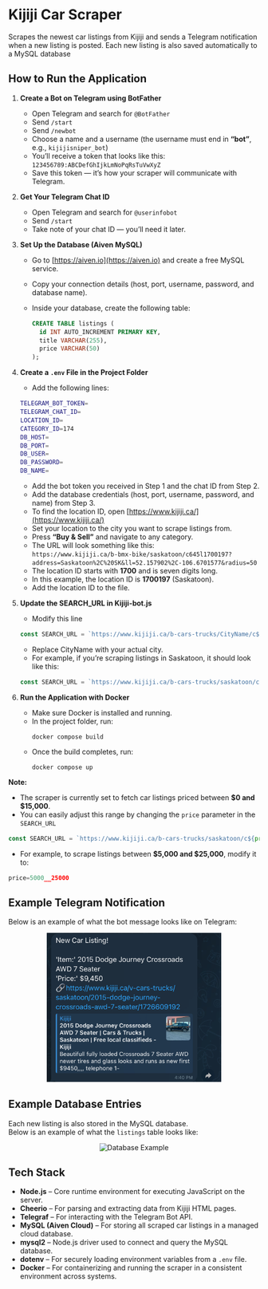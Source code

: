 # Kijiji Car Scraper
Scrapes the newest car listings from Kijiji and sends a Telegram notification when a new listing is posted.
Each new listing is also saved automatically to a MySQL database

## How to Run the Application
1. **Create a Bot on Telegram using BotFather**
   - Open Telegram and search for `@BotFather`
   - Send `/start`
   - Send `/newbot`
   - Choose a name and a username (the username must end in **“bot”**, e.g., `kijijisniper_bot`)
   - You’ll receive a token that looks like this:  
     `123456789:ABCDefGhIjkLmNoPqRsTuVwXyZ`
   - Save this token — it’s how your scraper will communicate with Telegram.

2. **Get Your Telegram Chat ID**
   - Open Telegram and search for `@userinfobot`
   - Send `/start`
   - Take note of your chat ID — you’ll need it later.


3. **Set Up the Database (Aiven MySQL)**
   - Go to [https://aiven.io](https://aiven.io) and create a free MySQL service.  
   - Copy your connection details (host, port, username, password, and database name).  
   - Inside your database, create the following table:

     ```sql
     CREATE TABLE listings (
       id INT AUTO_INCREMENT PRIMARY KEY,
       title VARCHAR(255),
       price VARCHAR(50)
     );
     ```

4.  **Create a `.env` File in the Project Folder**
     - Add the following lines:

     ```bash
     TELEGRAM_BOT_TOKEN=
     TELEGRAM_CHAT_ID=
     LOCATION_ID=
     CATEGORY_ID=174
     DB_HOST=
     DB_PORT=
     DB_USER=
     DB_PASSWORD=
     DB_NAME=
     ```

     - Add the bot token you received in Step 1 and the chat ID from Step 2.
     - Add the database credentials (host, port, username, password, and name) from Step 3.  
     - To find the location ID, open [https://www.kijiji.ca/](https://www.kijiji.ca/)
     - Set your location to the city you want to scrape listings from.
     - Press **“Buy & Sell”** and navigate to any category.
     - The URL will look something like this:  
     `https://www.kijiji.ca/b-bmx-bike/saskatoon/c645l1700197?address=Saskatoon%2C%20SK&ll=52.157902%2C-106.6701577&radius=50`
     - The location ID starts with **1700** and is seven digits long.  
     - In this example, the location ID is **1700197** (Saskatoon).
     - Add the location ID to the file.

5.  **Update the SEARCH_URL in Kijiji-bot.js**
     - Modify this line
  
      ```JavaScript
      const SEARCH_URL = `https://www.kijiji.ca/b-cars-trucks/CityName/c${process.env.CATEGORY_ID}l${process.env.LOCATION_ID}?for-sale-by=ownr&price=0__15000&sort=dateDesc&view=list`;
      ```
     - Replace CityName with your actual city.
     - For example, if you’re scraping listings in Saskatoon, it should look like this:
  
     ```JavaScript
     const SEARCH_URL = `https://www.kijiji.ca/b-cars-trucks/saskatoon/c${process.env.CATEGORY_ID}l${process.env.LOCATION_ID}?for-sale-by=ownr&price=0__15000&sort=dateDesc&view=list`;

6.  **Run the Application with Docker**
    - Make sure Docker is installed and running.
    - In the project folder, run:
       ```docker
       docker compose build
       ```
    - Once the build completes, run:
       ```docker
       docker compose up
       ```
**Note:**  
   - The scraper is currently set to fetch car listings priced between **$0 and $15,000**.  
   - You can easily adjust this range by changing the `price` parameter in the `SEARCH_URL`
 ```javascript
 const SEARCH_URL = `https://www.kijiji.ca/b-cars-trucks/saskatoon/c${process.env.CATEGORY_ID}l${process.env.LOCATION_ID}?for-sale-by=ownr&price=0__15000&sort=dateDesc&view=list`;
 ```
  - For example, to scrape listings between **$5,000 and $25,000**, modify it to:
 ```javascript
 price=5000__25000
 ```
##  Example Telegram Notification


Below is an example of what the bot message looks like on Telegram:

<p align="center">
  <img src="https://raw.githubusercontent.com/abdulrehman36/kijiji-car-sniper/main/assets/IMG_5917.jpg" alt="Telegram Notification Example" width="350"/>
</p>

## Example Database Entries

Each new listing is also stored in the MySQL database.  
Below is an example of what the `listings` table looks like:

<p align="center">
  <img src="https://raw.githubusercontent.com/abdulrehman36/kijiji-car-sniper/main/assets/Screenshot%202025-10-07%20at%205.10.40%E2%80%AFPM.png" alt="Database Example" width="500"/>
</p>

## Tech Stack
- **Node.js** – Core runtime environment for executing JavaScript on the server.  
- **Cheerio** – For parsing and extracting data from Kijiji HTML pages.  
- **Telegraf** – For interacting with the Telegram Bot API.  
- **MySQL (Aiven Cloud)** – For storing all scraped car listings in a managed cloud database.  
- **mysql2** – Node.js driver used to connect and query the MySQL database.  
- **dotenv** – For securely loading environment variables from a `.env` file.  
- **Docker** – For containerizing and running the scraper in a consistent environment across systems.
